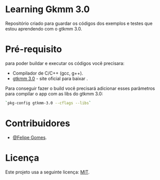 # Learning Gkmm 3.0
Repositório criado para guardar os códigos dos exemplos e testes que estou aprendendo com o gtkmm 3.0.

# Pré-requisito
para poder buildar e executar os códigos você precisara:
- Compilador de C/C++ (gcc, g++).
- [gtkmm 3.0](https://www.gtkmm.org/en/) - site oficial para baixar .

Para conseguir fazer o build você precisará adicionar esses parâmetros para compilar o app com as libs do gtkmm 3.0:
```bash
`pkg-config gtkmm-3.0 --cflags --libs`
```

# Contribuidores
- [@Felipe Gomes](https://github.com/felipemaxplay).

# Licença
Este projeto usa a seguinte licença: [MIT](./LICENSE.md).